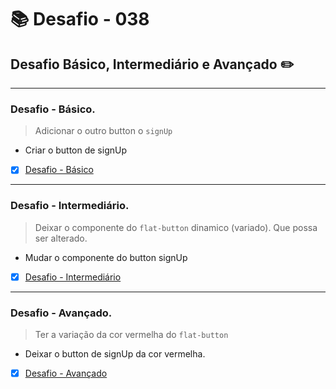 # :books: Desafio - 038

## Desafio Básico, Intermediário e Avançado :pencil2:

---

### Desafio - Básico.

> Adicionar o outro button o `signUp`

- Criar o button de signUp

- [x] [Desafio - Básico](https://github.com/milafrn/jogo-da-memoria/commit/3847163889baec90be1eb3f3585dab8df16c62b9)

---

### Desafio - Intermediário.

> Deixar o componente do `flat-button` dinamico (variado). Que possa ser alterado.

- Mudar o componente do button signUp

- [x] [Desafio - Intermediário](https://github.com/milafrn/jogo-da-memoria/commit/ad6fc82ef81e7cee9b05a1f424bb3e773886ad6a)

---

### Desafio - Avançado.

> Ter a variação da cor vermelha do `flat-button`

- Deixar o button de signUp da cor vermelha.

- [x] [Desafio - Avançado](https://github.com/milafrn/jogo-da-memoria/commit/5e99e0cc6f73129cd8d7aa8b5fb49cd6768299a3)
